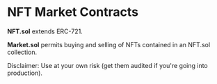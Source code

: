 # NFT Market Contracts

**NFT.sol** extends ERC-721.

**Market.sol** permits buying and selling of NFTs contained in an NFT.sol collection.

Disclaimer: Use at your own risk (get them audited if you're going into production).
